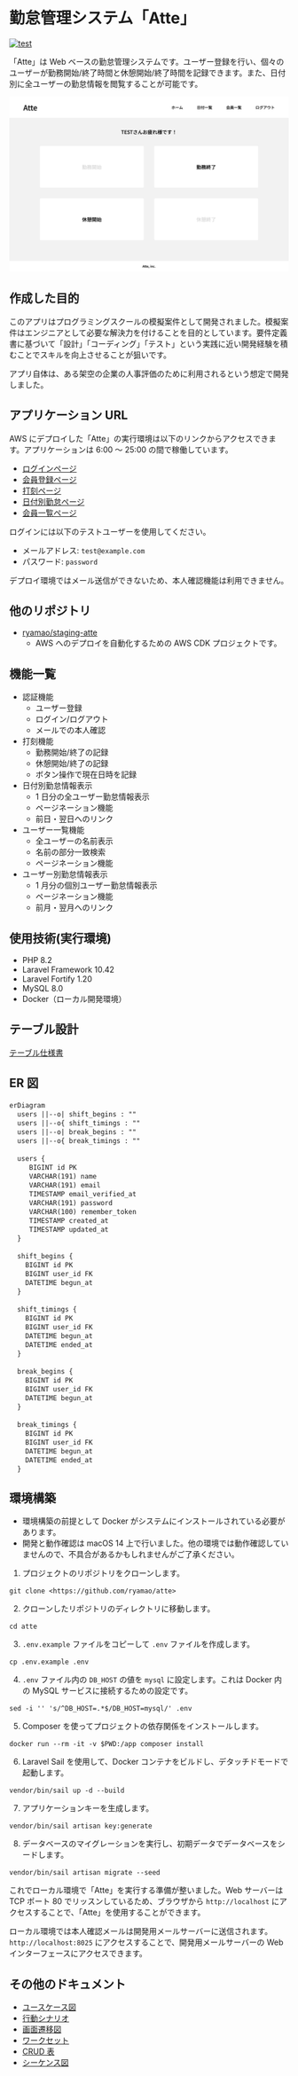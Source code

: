 # 勤怠管理システム「Atte」

[![test](https://github.com/ryamao/atte/actions/workflows/laravel.yml/badge.svg?branch=main)](https://github.com/ryamao/atte/actions/workflows/laravel.yml)

「Atte」は Web ベースの勤怠管理システムです。ユーザー登録を行い、個々のユーザーが勤務開始/終了時間と休憩開始/終了時間を記録できます。また、日付別に全ユーザーの勤怠情報を閲覧することが可能です。

![打刻ページ](doc/打刻ページ.png)

## 作成した目的

このアプリはプログラミングスクールの模擬案件として開発されました。模擬案件はエンジニアとして必要な解決力を付けることを目的としています。要件定義書に基づいて「設計」「コーディング」「テスト」という実践に近い開発経験を積むことでスキルを向上させることが狙いです。

アプリ自体は、ある架空の企業の人事評価のために利用されるという想定で開発しました。

## アプリケーション URL

AWS にデプロイした「Atte」の実行環境は以下のリンクからアクセスできます。アプリケーションは 6:00 〜 25:00 の間で稼働しています。

* [ログインページ](http://stagin-loadb-lhxejx7bseut-1487813113.ap-northeast-1.elb.amazonaws.com/login)
* [会員登録ページ](http://stagin-loadb-lhxejx7bseut-1487813113.ap-northeast-1.elb.amazonaws.com/register)
* [打刻ページ](http://stagin-loadb-lhxejx7bseut-1487813113.ap-northeast-1.elb.amazonaws.com/)
* [日付別勤怠ページ](http://stagin-loadb-lhxejx7bseut-1487813113.ap-northeast-1.elb.amazonaws.com/attendance)
* [会員一覧ページ](http://stagin-loadb-lhxejx7bseut-1487813113.ap-northeast-1.elb.amazonaws.com/users)

ログインには以下のテストユーザーを使用してください。

* メールアドレス: `test@example.com`
* パスワード: `password`

デプロイ環境ではメール送信ができないため、本人確認機能は利用できません。

## 他のリポジトリ

* [ryamao/staging-atte](https://github.com/ryamao/staging-atte)
  * AWS へのデプロイを自動化するための AWS CDK プロジェクトです。

## 機能一覧

* 認証機能
  * ユーザー登録
  * ログイン/ログアウト
  * メールでの本人確認
* 打刻機能
  * 勤務開始/終了の記録
  * 休憩開始/終了の記録
  * ボタン操作で現在日時を記録
* 日付別勤怠情報表示
  * 1 日分の全ユーザー勤怠情報表示
  * ページネーション機能
  * 前日・翌日へのリンク
* ユーザー一覧機能
  * 全ユーザーの名前表示
  * 名前の部分一致検索
  * ページネーション機能
* ユーザー別勤怠情報表示
  * 1 月分の個別ユーザー勤怠情報表示
  * ページネーション機能
  * 前月・翌月へのリンク

## 使用技術(実行環境)

* PHP 8.2
* Laravel Framework 10.42
* Laravel Fortify 1.20
* MySQL 8.0
* Docker（ローカル開発環境）

## テーブル設計

[テーブル仕様書](doc/テーブル仕様書.md)

## ER 図

```mermaid
erDiagram
  users ||--o| shift_begins : ""
  users ||--o{ shift_timings : ""
  users ||--o| break_begins : ""
  users ||--o{ break_timings : ""

  users {
     BIGINT id PK
     VARCHAR(191) name
     VARCHAR(191) email
     TIMESTAMP email_verified_at
     VARCHAR(191) password
     VARCHAR(100) remember_token
     TIMESTAMP created_at
     TIMESTAMP updated_at
  }

  shift_begins {
    BIGINT id PK
    BIGINT user_id FK
    DATETIME begun_at
  }

  shift_timings {
    BIGINT id PK
    BIGINT user_id FK
    DATETIME begun_at
    DATETIME ended_at
  }

  break_begins {
    BIGINT id PK
    BIGINT user_id FK
    DATETIME begun_at
  }

  break_timings {
    BIGINT id PK
    BIGINT user_id FK
    DATETIME begun_at
    DATETIME ended_at
  }
```

## 環境構築

* 環境構築の前提として Docker がシステムにインストールされている必要があります。
* 開発と動作確認は macOS 14 上で行いました。他の環境では動作確認していませんので、不具合があるかもしれませんがご了承ください。

1. プロジェクトのリポジトリをクローンします。

```shell-session
git clone <https://github.com/ryamao/atte>
```

2. クローンしたリポジトリのディレクトリに移動します。

```shell-session
cd atte
```

3. `.env.example` ファイルをコピーして `.env` ファイルを作成します。

```shell-session
cp .env.example .env
```

4. `.env` ファイル内の `DB_HOST` の値を `mysql` に設定します。これは Docker 内の MySQL サービスに接続するための設定です。

```shell-session
sed -i '' 's/^DB_HOST=.*$/DB_HOST=mysql/' .env
```

5. Composer を使ってプロジェクトの依存関係をインストールします。

```shell-session
docker run --rm -it -v $PWD:/app composer install
```

6. Laravel Sail を使用して、Docker コンテナをビルドし、デタッチドモードで起動します。

```shell-session
vendor/bin/sail up -d --build
```

7. アプリケーションキーを生成します。

```shell-session
vendor/bin/sail artisan key:generate
```

8. データベースのマイグレーションを実行し、初期データでデータベースをシードします。

```shell-session
vendor/bin/sail artisan migrate --seed
```

これでローカル環境で「Atte」を実行する準備が整いました。Web サーバーは TCP ポート 80 でリッスンしているため、ブラウザから `http://localhost` にアクセスすることで、「Atte」を使用することができます。

ローカル環境では本人確認メールは開発用メールサーバーに送信されます。`http://localhost:8025` にアクセスすることで、開発用メールサーバーの Web インターフェースにアクセスできます。

## その他のドキュメント

* [ユースケース図](doc/ユースケース図.md)
* [行動シナリオ](doc/行動シナリオ.md)
* [画面遷移図](doc/画面遷移図.md)
* [ワークセット](doc/ワークセット.md)
* [CRUD 表](doc/CRUD表.md)
* [シーケンス図](doc/シーケンス図.md)
